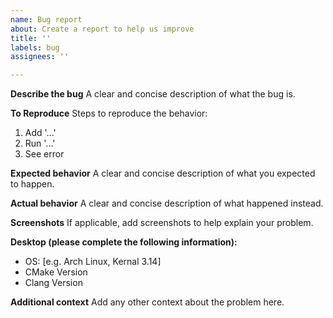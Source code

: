 ```yaml
---
name: Bug report
about: Create a report to help us improve
title: ''
labels: bug
assignees: ''

---
```


**Describe the bug**
A clear and concise description of what the bug is.

**To Reproduce**
Steps to reproduce the behavior:
1. Add '...'
2. Run '...'
3. See error

**Expected behavior**
A clear and concise description of what you expected to happen.

**Actual behavior**
A clear and concise description of what happened instead.

**Screenshots**
If applicable, add screenshots to help explain your problem.

**Desktop (please complete the following information):**
 - OS: [e.g. Arch Linux, Kernal 3.14]
 - CMake Version
 - Clang Version

**Additional context**
Add any other context about the problem here.
